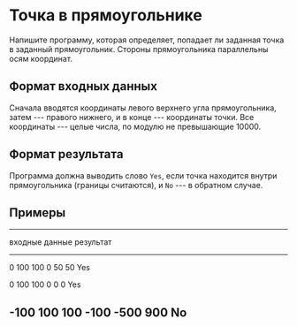# Точка в прямоугольнике

Напишите программу, которая определяет, попадает ли заданная точка в 
заданный прямоугольник. Стороны прямоугольника параллельны осям координат.

## Формат входных данных

Сначала вводятся координаты левого верхнего угла прямоугольника,
затем --- правого нижнего, и в конце --- координаты точки. Все координаты --- целые
числа, по модулю не превышающие $10000$.

## Формат результата

Программа должна выводить слово `Yes`, если точка находится внутри прямоугольника
(границы считаются), и `No` --- в обратном случае.

## Примеры

-------------------------------------------
входные данные               результат
---------------------------  --------------
0 100 100 0 50 50            Yes

0 100 100 0 0 0              Yes

-100 100 100 -100 -500 900   No
-------------------------------------------
